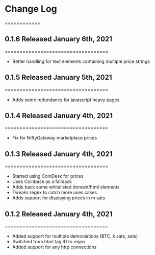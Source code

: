 # Change Log
============

## 0.1.6 Released January 6th, 2021
===================================
- Better handling for text elements containing multiple price strings

## 0.1.5 Released January 5th, 2021
===================================
- Adds some redundancy for javascript heavy pages

## 0.1.4 Released January 4th, 2021
===================================
- Fix for NiftyGateway marketplace prices

## 0.1.3 Released January 4th, 2021
===================================
- Started using CoinDesk for prices
- Uses Coinbase as a fallback
- Adds back some whitelisted domain/html elements
- Tweaks regex to catch more uses cases
- Adds support for displaying prices in m sats

## 0.1.2 Released January 4th, 2021
===================================
- Added support for multiple demoniations (BTC, k sats, sats)
- Switched from html tag ID to regex
- Added support for any http connections
